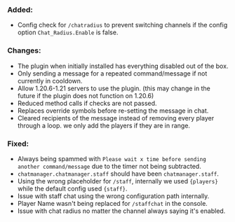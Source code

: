 ### Added:
- Config check for `/chatradius` to prevent switching channels if the config option `Chat_Radius.Enable` is false.

### Changes:
- The plugin when initially installed has everything disabled out of the box.
- Only sending a message for a repeated command/message if not currently in cooldown.
- Allow 1.20.6-1.21 servers to use the plugin. (this may change in the future if the plugin does not function on 1.20.6)
- Reduced method calls if checks are not passed.
- Replaces override symbols before re-setting the message in chat.
- Cleared recipients of the message instead of removing every player through a loop. we only add the players if they are in range.

### Fixed:
- Always being spammed with `Please wait x time before sending another command/message` due to the timer not being subtracted.
- `chatmanager.chatmanager.staff` should have been `chatmanager.staff`.
- Using the wrong placeholder for `/staff`, internally we used `{players}` while the default config used `{staff}`.
- Issue with staff chat using the wrong configuration path internally.
- Player Name wasn't being replaced for `/staffchat` in the console.
- Issue with chat radius no matter the channel always saying it's enabled.